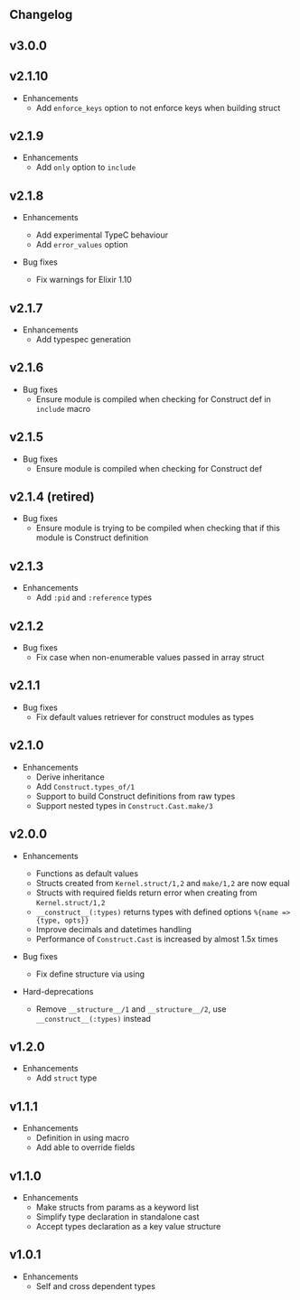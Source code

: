 ## Changelog

## v3.0.0

<!-- TODO fill the changelog -->

## v2.1.10

* Enhancements
  * Add `enforce_keys` option to not enforce keys when building struct

## v2.1.9

* Enhancements
  * Add `only` option to `include`

## v2.1.8

* Enhancements
  * Add experimental TypeC behaviour
  * Add `error_values` option

* Bug fixes
  * Fix warnings for Elixir 1.10

## v2.1.7

* Enhancements
  * Add typespec generation

## v2.1.6

* Bug fixes
  * Ensure module is compiled when checking for Construct def in `include` macro

## v2.1.5

* Bug fixes
  * Ensure module is compiled when checking for Construct def

## v2.1.4 (retired)

* Bug fixes
  * Ensure module is trying to be compiled when checking that if this module is Construct definition

## v2.1.3

* Enhancements
  * Add `:pid` and `:reference` types

## v2.1.2

* Bug fixes
  * Fix case when non-enumerable values passed in array struct

## v2.1.1

* Bug fixes
  * Fix default values retriever for construct modules as types

## v2.1.0

* Enhancements
  * Derive inheritance
  * Add `Construct.types_of/1`
  * Support to build Construct definitions from raw types
  * Support nested types in `Construct.Cast.make/3`

## v2.0.0

* Enhancements
  * Functions as default values
  * Structs created from `Kernel.struct/1,2` and `make/1,2` are now equal
  * Structs with required fields return error when creating from `Kernel.struct/1,2`
  * `__construct__(:types)` returns types with defined options `%{name => {type, opts}}`
  * Improve decimals and datetimes handling
  * Performance of `Construct.Cast` is increased by almost 1.5x times

* Bug fixes
  * Fix define structure via using

* Hard-deprecations
  * Remove `__structure__/1` and `__structure__/2`, use `__construct__(:types)` instead

## v1.2.0

* Enhancements
  * Add `struct` type

## v1.1.1

* Enhancements
  * Definition in using macro
  * Add able to override fields

## v1.1.0

* Enhancements
  * Make structs from params as a keyword list
  * Simplify type declaration in standalone cast
  * Accept types declaration as a key value structure

## v1.0.1

* Enhancements
  * Self and cross dependent types
